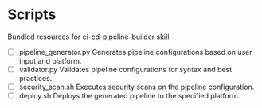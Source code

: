 # Scripts

Bundled resources for ci-cd-pipeline-builder skill

- [ ] pipeline_generator.py Generates pipeline configurations based on user input and platform.
- [ ] validator.py Validates pipeline configurations for syntax and best practices.
- [ ] security_scan.sh Executes security scans on the pipeline configuration.
- [ ] deploy.sh Deploys the generated pipeline to the specified platform.
